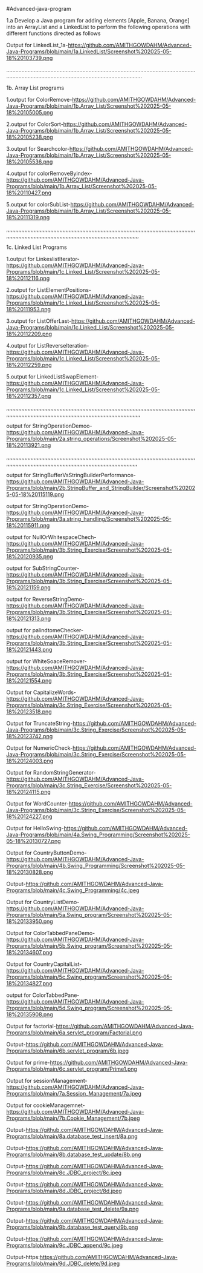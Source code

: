 #Advanced-java-program

1.a Develop a Java program for adding elements [Apple, Banana, Orange] into an ArrayList and a LinkedList to perform the following operations with different functions directed as follows

   Output for LinkedList_1a-https://github.com/AMITHGOWDAHM/Advanced-Java-Programs/blob/main/1a.LinkedList/Screenshot%202025-05-18%20103739.png

.....................................................................................................................................................................................................................

1b. Array List programs

  1.output for ColorRemove-https://github.com/AMITHGOWDAHM/Advanced-Java-Programs/blob/main/1b.Array_List/Screenshot%202025-05-18%20105005.png

  2.output for ColorSort-https://github.com/AMITHGOWDAHM/Advanced-Java-Programs/blob/main/1b.Array_List/Screenshot%202025-05-18%20105238.png

  3.output for Searchcolor-https://github.com/AMITHGOWDAHM/Advanced-Java-Programs/blob/main/1b.Array_List/Screenshot%202025-05-18%20105536.png

  4.output for colorRemoveByindex-https://github.com/AMITHGOWDAHM/Advanced-Java-Programs/blob/main/1b.Array_List/Screenshot%202025-05-18%20110427.png

  5.output for colorSubList-https://github.com/AMITHGOWDAHM/Advanced-Java-Programs/blob/main/1b.Array_List/Screenshot%202025-05-18%20111319.png

  ,,,,,,,,,,,,,,,,,,,,,,,,,,,,,,,,,,,,,,,,,,,,,,,,,,,,,,,,,,,,,,,,,,,,,,,,,,,,,,,,,,,,,,,,,,,,,,,,,,,,,,,,,,,,,,,,,,,,,,,,,,,,,,,,,,,,,,,,,,,,,,,,,,,,,,,,,,,,,,,,,,,,,,,,,,,,,,,,,,,,,,,,,,,,,,,,,,,,,,,,,,,,,,,,,,,
  
1c. Linked List Programs

  1.output for LinkeslistIterator-https://github.com/AMITHGOWDAHM/Advanced-Java-Programs/blob/main/1c.Linked_List/Screenshot%202025-05-18%20112116.png 

  2.output for ListElementPositions-https://github.com/AMITHGOWDAHM/Advanced-Java-Programs/blob/main/1c.Linked_List/Screenshot%202025-05-18%20111953.png 

  3.output for ListOfferLast-https://github.com/AMITHGOWDAHM/Advanced-Java-Programs/blob/main/1c.Linked_List/Screenshot%202025-05-18%20112209.png 

  4.output for ListReverseIteration-https://github.com/AMITHGOWDAHM/Advanced-Java-Programs/blob/main/1c.Linked_List/Screenshot%202025-05-18%20112259.png 

  5.output for LinkedListSwapElement-https://github.com/AMITHGOWDAHM/Advanced-Java-Programs/blob/main/1c.Linked_List/Screenshot%202025-05-18%20112357.png

  ,,,,,,,,,,,,,,,,,,,,,,,,,,,,,,,,,,,,,,,,,,,,,,,,,,,,,,,,,,,,,,,,,,,,,,,,,,,,,,,,,,,,,,,,,,,,,,,,,,,,,,,,,,,,,,,,,,,,,,,,,,,,,,,,,,,,,,,,,,,,,,,,,,,,,,,,,,,,,,,,,,,,,,,,,,,,,,,,,,,,,,,,,,,,,,,,,,,,,,,,,,,,,,,,,,,,

  
  
  output for StringOperationDemoo-https://github.com/AMITHGOWDAHM/Advanced-Java-Programs/blob/main/2a.string_operations/Screenshot%202025-05-18%20113921.png

  ,,,,,,,,,,,,,,,,,,,,,,,,,,,,,,,,,,,,,,,,,,,,,,,,,,,,,,,,,,,,,,,,,,,,,,,,,,,,,,,,,,,,,,,,,,,,,,,,,,,,,,,,,,,,,,,,,,,,,,,,,,,,,,,,,,,,,,,,,,,,,,,,,,,,,,,,,,,,,,,,,,,,,,,,,,,,,,,,,,,,,,,,,,,,,,,,,,,,,,,,,,,,,,,,,,


output for StringBufferVsStringBuilderPerformance-https://github.com/AMITHGOWDAHM/Advanced-Java-Programs/blob/main/2b.StringBuffer_and_StringBuilder/Screenshot%202025-05-18%20115119.png

output for StringOperationDemo-https://github.com/AMITHGOWDAHM/Advanced-Java-Programs/blob/main/3a.string_handling/Screenshot%202025-05-18%20115911.png

output for NullOrWhitespaceChech-https://github.com/AMITHGOWDAHM/Advanced-Java-Programs/blob/main/3b.String_Exercise/Screenshot%202025-05-18%20120935.png

output for SubStringCounter-https://github.com/AMITHGOWDAHM/Advanced-Java-Programs/blob/main/3b.String_Exercise/Screenshot%202025-05-18%20121159.png

output for ReverseStringDemo-https://github.com/AMITHGOWDAHM/Advanced-Java-Programs/blob/main/3b.String_Exercise/Screenshot%202025-05-18%20121313.png

output for palindtomeChecker-https://github.com/AMITHGOWDAHM/Advanced-Java-Programs/blob/main/3b.String_Exercise/Screenshot%202025-05-18%20121443.png

output for WhiteSoaceRemover-https://github.com/AMITHGOWDAHM/Advanced-Java-Programs/blob/main/3b.String_Exercise/Screenshot%202025-05-18%20121554.png

Output for CapitalizeWords-https://github.com/AMITHGOWDAHM/Advanced-Java-Programs/blob/main/3c.String_Exercise/Screenshot%202025-05-18%20123518.png

Output for TruncateString-https://github.com/AMITHGOWDAHM/Advanced-Java-Programs/blob/main/3c.String_Exercise/Screenshot%202025-05-18%20123742.png

Output for NumericCheck-https://github.com/AMITHGOWDAHM/Advanced-Java-Programs/blob/main/3c.String_Exercise/Screenshot%202025-05-18%20124003.png

Output for RandomStringGenerator-https://github.com/AMITHGOWDAHM/Advanced-Java-Programs/blob/main/3c.String_Exercise/Screenshot%202025-05-18%20124115.png

Output for WordCounter-https://github.com/AMITHGOWDAHM/Advanced-Java-Programs/blob/main/3c.String_Exercise/Screenshot%202025-05-18%20124227.png

Output for HelloSwing-https://github.com/AMITHGOWDAHM/Advanced-Java-Programs/blob/main/4a.Swing_Programming/Screenshot%202025-05-18%20130727.png

Output for CountryButtonDemo-https://github.com/AMITHGOWDAHM/Advanced-Java-Programs/blob/main/4b.Swing_Programming/Screenshot%202025-05-18%20130828.png

Output-https://github.com/AMITHGOWDAHM/Advanced-Java-Programs/blob/main/4c.Swing_Programming/4c.jpeg

Output for CountryListDemo-https://github.com/AMITHGOWDAHM/Advanced-Java-Programs/blob/main/5a.Swing_program/Screenshot%202025-05-18%20133950.png

Output for ColorTabbedPaneDemo-https://github.com/AMITHGOWDAHM/Advanced-Java-Programs/blob/main/5b.Swing_program/Screenshot%202025-05-18%20134607.png

Output for CountryCapitalList-https://github.com/AMITHGOWDAHM/Advanced-Java-Programs/blob/main/5c.Swing_program/Screenshot%202025-05-18%20134827.png

output for ColorTabbedPane-https://github.com/AMITHGOWDAHM/Advanced-Java-Programs/blob/main/5d.Swing_program/Screenshot%202025-05-18%20135908.png

Output for factorial-https://github.com/AMITHGOWDAHM/Advanced-Java-Programs/blob/main/6a.servlet_program/Factorial.png

Output-https://github.com/AMITHGOWDAHM/Advanced-Java-Programs/blob/main/6b.servlet_program/6b.jpeg

Output for prime-https://github.com/AMITHGOWDAHM/Advanced-Java-Programs/blob/main/6c.servlet_program/Prime1.png

Output for sessionManagement-https://github.com/AMITHGOWDAHM/Advanced-Java-Programs/blob/main/7a.Session_Management/7a.jpeg

Output for cookieManagemnet-https://github.com/AMITHGOWDAHM/Advanced-Java-Programs/blob/main/7b.Cookie_Management/7b.jpeg

Output-https://github.com/AMITHGOWDAHM/Advanced-Java-Programs/blob/main/8a.database_test_insert/8a.png

Output-https://github.com/AMITHGOWDAHM/Advanced-Java-Programs/blob/main/8b.database_test_update/8b.png

Output-https://github.com/AMITHGOWDAHM/Advanced-Java-Programs/blob/main/8c.JDBC_project/8c.jpeg

Output-https://github.com/AMITHGOWDAHM/Advanced-Java-Programs/blob/main/8d.JDBC_project/8d.jpeg

Output-https://github.com/AMITHGOWDAHM/Advanced-Java-Programs/blob/main/9a.database_test_delete/9a.png

Output-https://github.com/AMITHGOWDAHM/Advanced-Java-Programs/blob/main/9b.database_test_query/9b.png

Output-https://github.com/AMITHGOWDAHM/Advanced-Java-Programs/blob/main/9c.JDBC_append/9c.jpeg

Output-https:https://github.com/AMITHGOWDAHM/Advanced-Java-Programs/blob/main/9d.JDBC_delete/9d.jpeg
